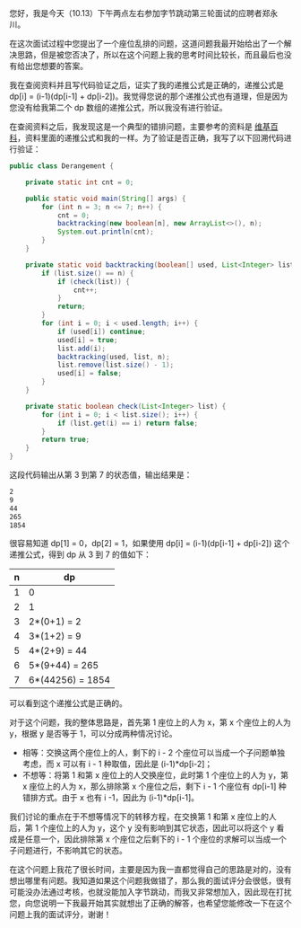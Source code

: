 您好，我是今天（10.13）下午两点左右参加字节跳动第三轮面试的应聘者郑永川。

在这次面试过程中您提出了一个座位乱排的问题，这道问题我最开始给出了一个解决思路，但是被您否决了，所以在这个问题上我的思考时间比较长，而且最后也没有给出您想要的答案。

我在查阅资料并且写代码验证之后，证实了我的递推公式是正确的，递推公式是 dp[i] = (i-1)(dp[i-1] + dp[i-2])。我觉得您说的那个递推公式也有道理，但是因为您没有给我第二个 dp 数组的递推公式，所以我没有进行验证。

在查阅资料之后，我发现这是一个典型的错排问题，主要参考的资料是 [维基百科](https://zh.wikipedia.org/zh-hans/%E9%94%99%E6%8E%92%E9%97%AE%E9%A2%98)，资料里面的递推公式和我的一样。为了验证是否正确，我写了以下回溯代码进行验证：

```java
public class Derangement {

    private static int cnt = 0;

    public static void main(String[] args) {
        for (int n = 3; n <= 7; n++) {
            cnt = 0;
            backtracking(new boolean[n], new ArrayList<>(), n);
            System.out.println(cnt);
        }
    }

    private static void backtracking(boolean[] used, List<Integer> list, int n) {
        if (list.size() == n) {
            if (check(list)) {
                cnt++;
            }
            return;
        }
        for (int i = 0; i < used.length; i++) {
            if (used[i]) continue;
            used[i] = true;
            list.add(i);
            backtracking(used, list, n);
            list.remove(list.size() - 1);
            used[i] = false;
        }
    }

    private static boolean check(List<Integer> list) {
        for (int i = 0; i < list.size(); i++) {
            if (list.get(i) == i) return false;
        }
        return true;
    }
}
```

这段代码输出从第 3 到第 7 的状态值，输出结果是：

```html
2
9
44
265
1854
```

很容易知道 dp[1] = 0，dp[2] = 1，如果使用 dp[i] = (i-1)(dp[i-1] + dp[i-2]) 这个递推公式，得到 dp 从 3 到 7 的值如下：

| n | dp |
| --- | --- |
| 1 | 0 |
| 2 | 1 |
| 3 | 2\*(0+1) = 2 |
| 4 | 3\*(1+2) = 9 |
| 5 | 4\*(2+9) = 44 |
| 6 | 5\*(9+44) = 265 |
| 7 | 6\*(44256) = 1854 |

可以看到这个递推公式是正确的。

对于这个问题，我的整体思路是，首先第 1 座位上的人为 x，第 x 个座位上的人为 y，根据 y 是否等于 1，可以分成两种情况讨论。

- 相等：交换这两个座位上的人，剩下的 i - 2 个座位可以当成一个子问题单独考虑，而 x 可以有 i - 1 种取值，因此是 (i-1)\*dp[i-2]；
- 不想等：将第 1 和第 x 座位上的人交换座位，此时第 1 个座位上的人为 y，第 x 座位上的人为 x，那么排除第 x 个座位之后，剩下 i - 1 个座位有 dp[i-1] 种错排方式。由于 x 也有 i -1，因此为 (i-1)\*dp[i-1]。

我们讨论的重点在于不想等情况下的转移方程，在交换第 1 和第 x 座位上的人后，第 1 个座位上的人为 y，这个 y 没有影响到其它状态，因此可以将这个 y 看成是任意一个，因此排除第 x 个座位之后剩下的 i - 1 个座位的求解可以当成一个子问题进行，不影响其它的状态。

在这个问题上我花了很长时间，主要是因为我一直都觉得自己的思路是对的，没有想出哪里有问题。我知道如果这个问题我做错了，那么我的面试评分会很低，很有可能没办法通过考核，也就没能加入字节跳动，而我又非常想加入，因此现在打扰您，向您说明一下我最开始其实就想出了正确的解答，也希望您能修改一下在这个问题上我的面试评分，谢谢！